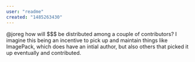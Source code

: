 ```yaml
---
user: "readme"
created: "1485263430"
---
```


@joreg how will $$$ be distributed among a couple of contributors?
I imagine this being an incentive to pick up and maintain things like ImagePack, which does have an intial author, but also others that picked it up eventually and contributed.
